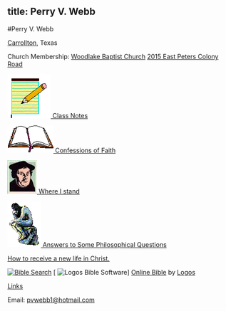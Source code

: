 title: Perry V. Webb
-------------

#Perry V. Webb

[Carrollton](http://www.cityofcarrollton.com), Texas

Church Membership: [Woodlake Baptist Church](http://www.woodlakebaptist.org)
[2015 East Peters Colony Road](http://maps.yahoo.com/py/maps.py?Pyt=Tmap&addr=2015+East+Peters+Colony+Road&csz=Carrollton%2C+Texas+75007)

[![class notes](images/notes.gif)
Class Notes](classnotes.html)

[![Confessions of Faith](images/Bible.gif)
Confessions of Faith](confess.html)

[![Where I stand](images/luther.png)
Where I stand ](stance.html)

[![Answers to Some Philosophical Questions](images/thinker2.gif)
Answers to Some Philosophical Questions](philosop.html)

[How to receive a new life in Christ. ](gospel.html)

[![Bible Search](http://www.logos.com/images/biblesearchbar/biblesearch.gif)](http://bible.logos.com) [ ![Logos Bible Software](http://www.logos.com/images/biblesearchbar/logo.gif)] [Online Bible](http://bible.logos.com) by [Logos](http://www.logos.com/demo?biblesearchbox)

[Links](links.html)

Email: [pvwebb1@hotmail.com](mailto:pvwebb1@hotmail.com)
